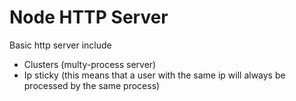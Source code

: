 # Node HTTP Server

Basic http server include
- Clusters (multy-process server)
- Ip sticky (this means that a user with the same ip will always be processed by the same process)
